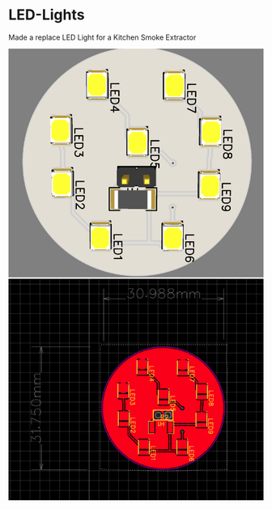 # LED-Lights
Made a replace LED Light for a Kitchen Smoke Extractor

 ![Screenshot](LEDL.PNG)
 ![Screenshot](LEDL1.PNG)
